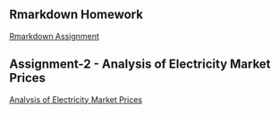 ## Rmarkdown Homework
[Rmarkdown Assignment](Assignment-1.html)

## Assignment-2 - Analysis of Electricity Market Prices
[Analysis of Electricity Market Prices](tidyverse-epias.html)
